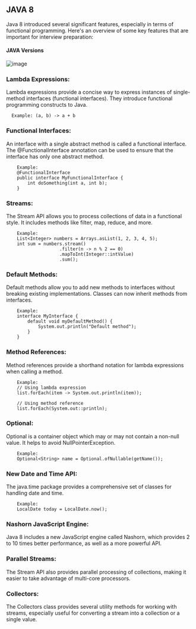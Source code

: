 ## JAVA 8 
Java 8 introduced several significant features, especially in terms of functional programming. Here's an overview of some key features that are important for interview preparation:

#### JAVA Versions
![image](https://github.com/himanshumalvi/himanshumalvi/assets/45842963/b5503af8-6ca7-442d-ab84-26efc660402d)

### Lambda Expressions:
Lambda expressions provide a concise way to express instances of single-method interfaces (functional interfaces). They introduce functional programming constructs to Java.

      Example: (a, b) -> a + b

### Functional Interfaces:
An interface with a single abstract method is called a functional interface. The @FunctionalInterface annotation can be used to ensure that the interface has only one abstract method.

        Example:
        @FunctionalInterface
        public interface MyFunctionalInterface {
            int doSomething(int a, int b);
        }
### Streams:
The Stream API allows you to process collections of data in a functional style. It includes methods like filter, map, reduce, and more.

        Example:
        List<Integer> numbers = Arrays.asList(1, 2, 3, 4, 5);
        int sum = numbers.stream()
                        .filter(n -> n % 2 == 0)
                        .mapToInt(Integer::intValue)
                        .sum();

### Default Methods:
Default methods allow you to add new methods to interfaces without breaking existing implementations. Classes can now inherit methods from interfaces.

        Example:
        interface MyInterface {
            default void myDefaultMethod() {
                System.out.println("Default method");
            }
        }

### Method References:
Method references provide a shorthand notation for lambda expressions when calling a method.
        
        Example:
        // Using lambda expression
        list.forEach(item -> System.out.println(item));
        
        // Using method reference
        list.forEach(System.out::println);

### Optional:
Optional is a container object which may or may not contain a non-null value. It helps to avoid NullPointerException.

        Example:
        Optional<String> name = Optional.ofNullable(getName());

### New Date and Time API:
The java.time package provides a comprehensive set of classes for handling date and time.

        Example:
        LocalDate today = LocalDate.now();
        
### Nashorn JavaScript Engine:
Java 8 includes a new JavaScript engine called Nashorn, which provides 2 to 10 times better performance, as well as a more powerful API.

### Parallel Streams:
The Stream API also provides parallel processing of collections, making it easier to take advantage of multi-core processors.

### Collectors:
The Collectors class provides several utility methods for working with streams, especially useful for converting a stream into a collection or a single value.
